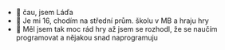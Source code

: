 - 👋 čau, jsem Láďa
- 👀 Je mi 16, chodím na střední prům. školu v MB a hraju hry
- 🌱 Měl jsem tak moc rád hry až jsem se rozhodl, že se naučím programovat a nějakou snad naprogramuju

<!---
LadislavJares/LadislavJares is a ✨ special ✨ repository because its `README.md` (this file) appears on your GitHub profile.
You can click the Preview link to take a look at your changes.
--->
